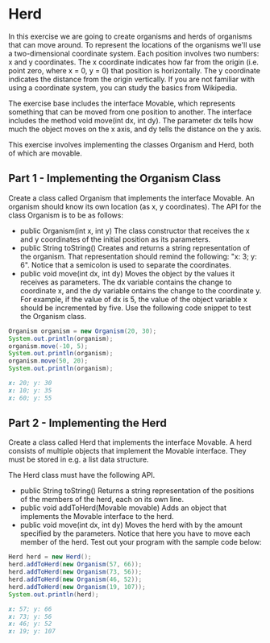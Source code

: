 
# Herd

In this exercise we are going to create organisms and herds of organisms that can move around. To represent the locations of the organisms we'll use a two-dimensional coordinate system. Each position involves two numbers: x and y coordinates. The x coordinate indicates how far from the origin (i.e. point zero, where x = 0, y = 0) that position is horizontally. The y coordinate indicates the distance from the origin vertically. If you are not familiar with using a coordinate system, you can study the basics from Wikipedia.


The exercise base includes the interface Movable, which represents something that can be moved from one position to another. The interface includes the method void move(int dx, int dy). The parameter dx tells how much the object moves on the x axis, and dy tells the distance on the y axis.

This exercise involves implementing the classes Organism and Herd, both of which are movable.

## Part 1 - Implementing the Organism Class

Create a class called Organism that implements the interface Movable. An organism should know its own location (as x, y coordinates). The API for the class Organism is to be as follows:

- public Organism(int x, int y)
The class constructor that receives the x and y coordinates of the initial position as its parameters.
- public String toString()
Creates and returns a string representation of the organism. That representation should remind the following: "x: 3; y: 6". Notice that a semicolon is used to separate the coordinates.
- public void move(int dx, int dy)
Moves the object by the values it receives as parameters. The dx variable contains the change to coordinate x, and the dy variable ontains the change to the coordinate y. For example, if the value of dx is 5, the value of the object variable x should be incremented by five.
Use the following code snippet to test the Organism class.

```java
Organism organism = new Organism(20, 30);
System.out.println(organism);
organism.move(-10, 5);
System.out.println(organism);
organism.move(50, 20);
System.out.println(organism);
```

```markdown
x: 20; y: 30
x: 10; y: 35
x: 60; y: 55
```

## Part 2 - Implementing the Herd

Create a class called Herd that implements the interface Movable. A herd consists of multiple objects that implement the Movable interface. They must be stored in e.g. a list data structure.

The Herd class must have the following API.

- public String toString()
Returns a string representation of the positions of the members of the herd, each on its own line.
- public void addToHerd(Movable movable)
Adds an object that implements the Movable interface to the herd.
- public void move(int dx, int dy)
Moves the herd with by the amount specified by the parameters. Notice that here you have to move each member of the herd.
Test out your program with the sample code below:

```java
Herd herd = new Herd();
herd.addToHerd(new Organism(57, 66));
herd.addToHerd(new Organism(73, 56));
herd.addToHerd(new Organism(46, 52));
herd.addToHerd(new Organism(19, 107));
System.out.println(herd);
```

```markdown
x: 57; y: 66
x: 73; y: 56
x: 46; y: 52
x: 19; y: 107
```
